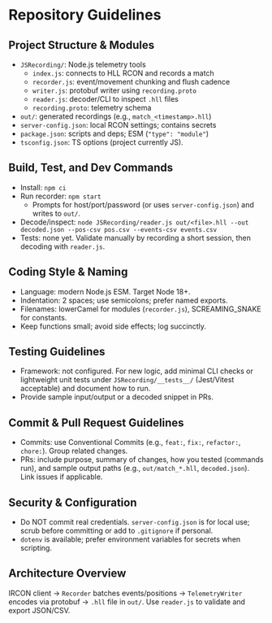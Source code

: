 # Repository Guidelines

## Project Structure & Modules
- `JSRecording/`: Node.js telemetry tools
  - `index.js`: connects to HLL RCON and records a match
  - `recorder.js`: event/movement chunking and flush cadence
  - `writer.js`: protobuf writer using `recording.proto`
  - `reader.js`: decoder/CLI to inspect `.hll` files
  - `recording.proto`: telemetry schema
- `out/`: generated recordings (e.g., `match_<timestamp>.hll`)
- `server-config.json`: local RCON settings; contains secrets
- `package.json`: scripts and deps; ESM (`"type": "module"`)
- `tsconfig.json`: TS options (project currently JS).

## Build, Test, and Dev Commands
- Install: `npm ci`
- Run recorder: `npm start`
  - Prompts for host/port/password (or uses `server-config.json`) and writes to `out/`.
- Decode/inspect: `node JSRecording/reader.js out/<file>.hll --out decoded.json --pos-csv pos.csv --events-csv events.csv`
- Tests: none yet. Validate manually by recording a short session, then decoding with `reader.js`.

## Coding Style & Naming
- Language: modern Node.js ESM. Target Node 18+.
- Indentation: 2 spaces; use semicolons; prefer named exports.
- Filenames: lowerCamel for modules (`recorder.js`), SCREAMING_SNAKE for constants.
- Keep functions small; avoid side effects; log succinctly.

## Testing Guidelines
- Framework: not configured. For new logic, add minimal CLI checks or lightweight unit tests under `JSRecording/__tests__/` (Jest/Vitest acceptable) and document how to run.
- Provide sample input/output or a decoded snippet in PRs.

## Commit & Pull Request Guidelines
- Commits: use Conventional Commits (e.g., `feat:`, `fix:`, `refactor:`, `chore:`). Group related changes.
- PRs: include purpose, summary of changes, how you tested (commands run), and sample output paths (e.g., `out/match_*.hll`, `decoded.json`). Link issues if applicable.

## Security & Configuration
- Do NOT commit real credentials. `server-config.json` is for local use; scrub before committing or add to `.gitignore` if personal.
- `dotenv` is available; prefer environment variables for secrets when scripting.

## Architecture Overview
IRCON client -> `Recorder` batches events/positions -> `TelemetryWriter` encodes via protobuf -> `.hll` file in `out/`. Use `reader.js` to validate and export JSON/CSV.

